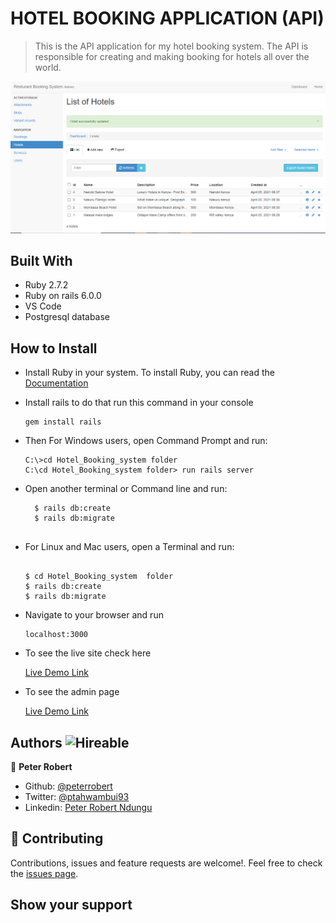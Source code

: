# HOTEL BOOKING APPLICATION (API)
> This is the API application for my hotel booking system. The API is responsible for creating and making booking for hotels all over the world.


![screenshot](screen.PNG)


## Built With

- Ruby 2.7.2
- Ruby on rails 6.0.0
- VS Code
- Postgresql database

## How to Install

- Install Ruby in your system. To install Ruby, you can read the [Documentation](https://www.ruby-lang.org/en/documentation/installation/)
- Install rails to do that run this command in your console
    ``` 
    gem install rails

    ``` 
- Then For Windows users, open Command Prompt and run:
    ```console
    C:\>cd Hotel_Booking_system folder
    C:\cd Hotel_Booking_system folder> run rails server
    ```
- Open another terminal or Command line and run:  

  ```
    $ rails db:create
    $ rails db:migrate
    
    ``` 
- For Linux and Mac users, open a Terminal and run:
    ```console
    
    $ cd Hotel_Booking_system  folder
    $ rails db:create
    $ rails db:migrate

    ``` 
- Navigate to your browser and run
 
   ```
   localhost:3000

   ```
- To see the live site check here

   [Live Demo Link](https://robert-booking-api.herokuapp.com/)


- To see the admin page

   [Live Demo Link](https://aqueous-coast-71434.herokuapp.com/admin)



## Authors  ![Hireable](https://img.shields.io/badge/HIREABLE-YES-yellowgreen&?style=for-the-badge)

👤 **Peter Robert**

- Github: [@peterrobert](https://github.com/peterrobert)
- Twitter: [@ptahwambui93](https://twitter.com/Ptahwambui93)
- Linkedin: [Peter Robert Ndungu](https://www.linkedin.com/in/peter-rob-ndungu/)


## 🤝 Contributing

Contributions, issues and feature requests are welcome!. Feel free to check the [issues page](issues/).

## Show your support
